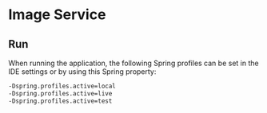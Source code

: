 # Image Service

## Run

When running the application, the following Spring profiles can be set in the IDE settings or by 
using this Spring property:

```sh
-Dspring.profiles.active=local
-Dspring.profiles.active=live
-Dspring.profiles.active=test
```